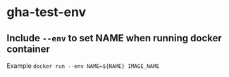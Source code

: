 # gha-test-env

## Include `--env` to set NAME when running docker container 

Example `docker run --env NAME=${NAME} IMAGE_NAME`